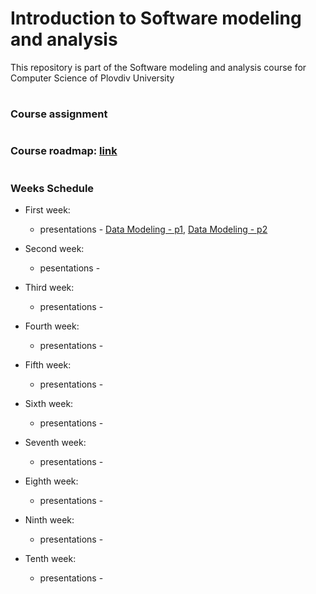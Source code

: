 # Introduction to Software modeling and analysis
This repository is part of the Software modeling and analysis course for Computer Science of Plovdiv University


#
### Course assignment


#
### Course roadmap: [link](https://github.com/pkyurkchiev/software-modeling-and-analysis-se/blob/master/documentations/roadmap-sma.mup.png)


#
### Weeks Schedule

* First week: 
  * presentations - [Data Modeling - p1](https://github.com/pkyurkchiev/software-modeling-and-analysis-se/tree/master/presentations/Lecture-01.pdf), [Data Modeling - p2](https://github.com/pkyurkchiev/software-modeling-and-analysis-se/tree/master/presentations/Lecture-02.pdf)

* Second week:
  * pesentations -
  
* Third week:
  * presentations -
  
* Fourth week:
  * presentations -

* Fifth week:
  * presentations -
  
* Sixth week:
  * presentations -
    
* Seventh week:
  * presentations -
 
* Eighth week:
  * presentations -
 
* Ninth week:
  * presentations -
 
* Tenth week:
  * presentations -
